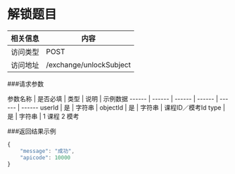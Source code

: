 
# 解锁题目
 相关信息 | 内容
 ------ | ------
 访问类型 | POST
 访问地址 | /exchange/unlockSubject

###请求参数

 参数名称 | 是否必填 | 类型 | 说明 | 示例数据
 ------ | ------ | ------ | ------ | ------ | ------
 userId | 是 | 字符串 | 
 objectId | 是 | 字符串 | 课程ID／模考Id
 type | 是 | 字符串 | 1 课程 2 模考

###返回结果示例

```javascript
{
    "message": "成功",
    "apicode": 10000
}
